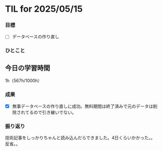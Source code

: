 # TIL for 2025/05/15

### 目標

- [ ] データベースの作り直し

### ひとこと


## 今日の学習時間

1h（567h/1000h）
  
### 成果

- [x] 無事データベースの作り直しに成功。無料期間は終了済みで元のデータは削除されてるので引き継いでない。
 
### 振り返り 

技術記事をしっかりちゃんと読み込んだらできました。4日くらいかかった。。反省。。

